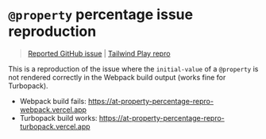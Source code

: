 # `@property` percentage issue reproduction

> [Reported GitHub issue](https://github.com/tailwindlabs/tailwindcss/issues/19200) | [Tailwind Play repro](https://play.tailwindcss.com/pHMIv6qP8i)

This is a reproduction of the issue where the `initial-value` of a `@property` is not rendered correctly in the Webpack build output (works fine for Turbopack).

- Webpack build fails: https://at-property-percentage-repro-webpack.vercel.app
- Turbopack build works: https://at-property-percentage-repro-turbopack.vercel.app
